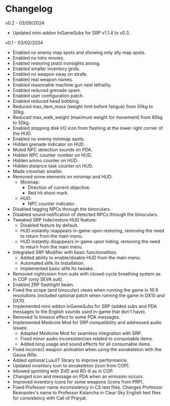 # Changelog

v0.2 - 03/09/2024

- Updated mini-addon InGameSubs for SRP v1.1.4 to v0.3.

v0.1 - 03/02/2024

- Enabled no enemy map spots and showing only ally map spots.
- Enabled no intro movies.
- Enabled restoring pistol ironsights aiming.
- Enabled smaller inventory grids.
- Enabled no weapon sway on strafe.
- Enabled real weapon names.
- Enabled reasonable machine gun nest lethality.
- Enabled reduced grenade spam.
- Enabled user configuration patch.
- Enabled reduced head bobbing.
- Reduced max_item_mass (weight limit before fatigue) from 50kg to 30kg.
- Reduced max_walk_weight (maximum weight for movement) from 60kg to 50kg.
- Enabled stopping disk I/O icon from flashing at the lower right corner of the HUD.
- Enabled no enemy minimap spots.
- Hidden grenade indicator on HUD.
- Muted NPC detection sounds on PDA.
- Hidden NPC counter number on HUD.
- Hidden ammo counter on HUD.
- Hidden distance task counter on HUD.
- Made crosshair smaller.
- Removed some elements on minimap and HUD:
  - Minimap:
    - Direction of current objective.
    - Red hit shoot mark.
  - HUD:
    - NPC counter indicator.
- Disabled tagging NPCs through the binoculars.
- Disabled sound notification of detected NPCs through the binoculars.
- Tweaked SRP hide/restore HUD feature:
  - Disabled feature by default.
  - HUD instantly reappears in-game upon restoring, removing the need to return from the main menu.
  - HUD instantly disappears in-game upon hiding, removing the need to return from the main menu.
- Integrated SRP Modifier with basic functionalities:
  - Added ability to enable/disable HUD from the main menu.
  - Automated alife.ltx installation.
  - Implemented basic alife.ltx tweaks.
- Removed nightvision from suits with closed-cycle breathing system as in COP (only SEVA suit).
- Enabled ZRP flashlight beam.
- Fixed the scope (and binocular) views when running the game in 16:9 resolutions (included optional patch when running the game in DX10 and DX11).
- Implemented mini-addon InGameSubs for SRP (added subs and PDA messages to the English sounds used in-game that don't have).
- Removed 1s timeout effect to some PDA messages.
- Implemented Medicine Mod for SRP compatibility and addressed audio issues:
  - Adapted Medicine Mod for seamless integration with SRP.
  - Fixed minor audio inconsistencies related to consumable items.
  - Added long usage and sound effects for all consumable items.
- Fixed incorrect weapon animation when using the exoskeleton with the Gauss Rifle.
- Added optional LuaJIT library to improve performance.
- Updated inventory icon to exoskeleton (icon from COP).
- Allowed sprinting with SVD and RG-6 as in COP.
- Changed icon and message on PDA when an emission occurs.
- Improved inventory icons for some weapons (icons from PRP).
- Fixed Professor name inconsistency in CS text files. Changes Professor Beanpolev's name to Professor Kalancha in Clear Sky English text files for consistency with Call of Pripyat.
